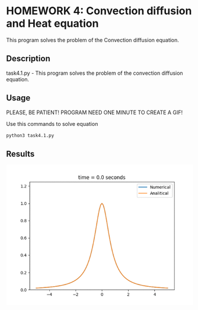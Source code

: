 # HOMEWORK 4: Convection diffusion and Heat equation

This program solves the problem of the Convection diffusion equation.

## Description

task4.1.py - This program solves the problem of the convection diffusion equation.

## Usage

PLEASE, BE PATIENT! PROGRAM NEED ONE MINUTE TO CREATE A GIF!

Use this commands to solve equation

```bash
python3 task4.1.py
```
## Results
![Result](./myAnimation.gif "Results")
